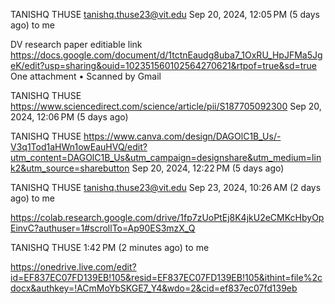 TANISHQ THUSE <tanishq.thuse23@vit.edu>
Sep 20, 2024, 12:05 PM (5 days ago)
to me

DV research paper editiable link 
https://docs.google.com/document/d/1tctnEaudg8uba7_1OxRU_HpJFMa5JgeK/edit?usp=sharing&ouid=102351560102564270621&rtpof=true&sd=true
 One attachment
  •  Scanned by Gmail

TANISHQ THUSE
https://www.sciencedirect.com/science/article/pii/S187705092300
Sep 20, 2024, 12:06 PM (5 days ago)

TANISHQ THUSE
https://www.canva.com/design/DAGOlC1B_Us/-V3q1Tod1aHWn1owEauHVQ/edit?utm_content=DAGOlC1B_Us&utm_campaign=designshare&utm_medium=link2&utm_source=sharebutton
Sep 20, 2024, 12:22 PM (5 days ago)

TANISHQ THUSE <tanishq.thuse23@vit.edu>
Sep 23, 2024, 10:26 AM (2 days ago)
to me

https://colab.research.google.com/drive/1fp7zUoPtEj8K4jkU2eCMKcHbyOpEinvC?authuser=1#scrollTo=Ap90ES3mzX_Q


TANISHQ THUSE
1:42 PM (2 minutes ago)
to me

https://onedrive.live.com/edit?id=EF837EC07FD139EB!105&resid=EF837EC07FD139EB!105&ithint=file%2cdocx&authkey=!ACmMoYbSKGE7_Y4&wdo=2&cid=ef837ec07fd139eb
